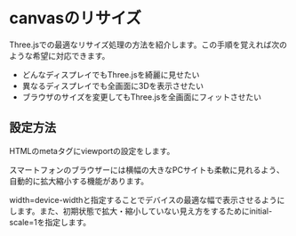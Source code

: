 # canvasのリサイズ
Three.jsでの最適なリサイズ処理の方法を紹介します。この手順を覚えれば次のような希望に対応できます。

 - どんなディスプレイでもThree.jsを綺麗に見せたい
 - 異なるディスプレイでも全画面に3Dを表示させたい
 - ブラウザのサイズを変更してもThree.jsを全画面にフィットさせたい

 ## 設定方法
 HTMLのmetaタグにviewportの設定をします。

<meta name="viewport" content="width=device-width, initial-scale=1"/>
スマートフォンのブラウザーには横幅の大きなPCサイトも柔軟に見れるよう、自動的に拡大縮小する機能があります。

width=device-widthと指定することでデバイスの最適な幅で表示させるようにします。また、初期状態で拡大・縮小していない見え方をするためにinitial-scale=1を指定します。
